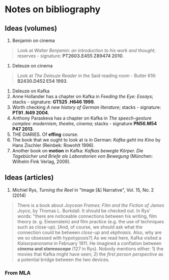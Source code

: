 # Notes on bibliography

## Ideas (volumes)

1. Benjamin on cinema
> Look at _Walter Benjamin: an introduction to his work and thought_; reserves - signature: __PT2603.E455 Z89474 2010__.
1. Deleuze on cinema
> Look at _The Deleuze Reader_ in the Said reading room - Butler 616: __B2430.D452 E54 1993__.
1. Deleuze on Kafka
1. Anne Hollander has a chapter on Kafka in _Feeding the Eye: Essays_; stacks - signature: __GT525 .H646 1999__.
1. Worth checking _A new history of German literature_; stacks - signature: __PT91 .N49 2004__.
1. Anthony Paraskeva has a chapter on Kafka in _The speech-gesture complex: modernism, theatre, cinema_; stacks - signature __PN56.M54 P47 2013__.
1. THE DIARIES. Of __effing__ course.
1. The book that we ought to look at is in German: _Kafka geht ins Kino_ by Hans Zischler (Reinbek: Rowohlt 1996).
1. Another book on __motion__ in Kafka: _Kafkas bewegte Körper. Die Tagebücher und Briefe als Laboratorien von Bewegung_ (München: Wilhelm Fink Verlag, 2009).

## Ideas (articles)
1. Michiel Rys, _Turning the Reel_ in "Image [&] Narrative", Vol. 15, No. 2 (2014)
 > There is a book about _Joycean Frames: Film and the Fiction of James Joyce_, by Thomas L. Burkdall. It should be checked out. In Rys' words: "there are noticeable connections between his writing, film theory (e. g. Eiesenstein) and film practice (e.g. the use of techniques such as close-up). [And, of course, we should ask what the connection could be between _close-up_ and _ekphrasis_. Also, why are we so obsessed with hypotyposis?]
 > As we read here, Kafka visited a _Kaiserpanorama_ in February 1911. He imagined a conflation between __cinema and stereoscope__ (127 in Rys).
 > Nobody mentions either: 1) the movies that Kafka might have seen; 2) the _first person perspective_ as a potential bridge between the two devices.

### From MLA

